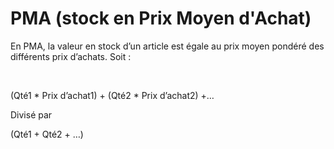 # PMA (stock en Prix Moyen d'Achat)


En PMA, la valeur en stock d’un article est égale au prix moyen pondéré 
 des différents prix d’achats. Soit :


 


(Qté1 \* Prix d’achat1) + (Qté2 \* Prix d’achat2) +…


Divisé par


(Qté1 + Qté2 + …)


